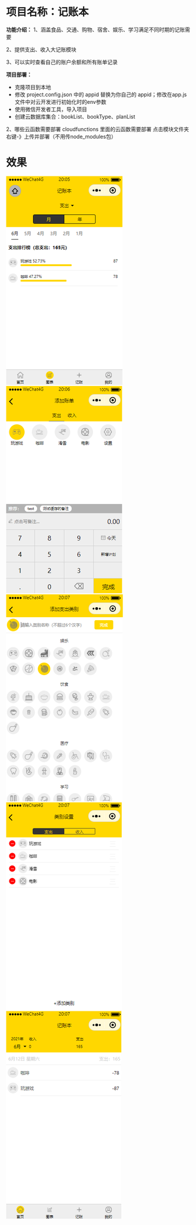 # 项目名称：记账本
**功能介绍：** 
1、涵盖食品、交通、购物、宿舍、娱乐、学习满足不同时期的记账需要

2、提供支出、收入大记账模块

3、可以实时查看自己的账户余额和所有账单记录



 **项目部署：** 
- 克隆项目到本地
- 修改 project.config.json 中的 appid 替换为你自己的 appid；修改在app.js文件中对云开发进行初始化时的env参数 
- 使用微信开发者工具，导入项目
- 创建云数据库集合：bookList、bookType、planList

2、哪些云函数需要部署 cloudfunctions 里面的云函数需要部署 点击模块文件夹右键-》上传并部署（不用传node_modules包）

# 效果
![图片](./1.png)
![图片](./2.png)
![图片](./3.png)
![图片](./4.png)
![图片](./5.png)